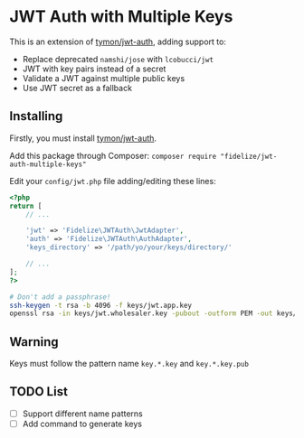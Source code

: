 # JWT Auth with Multiple Keys

This is an extension of [tymon/jwt-auth](https://github.com/tymondesigns/jwt-auth),
adding support to:

* Replace deprecated `namshi/jose` with `lcobucci/jwt`
* JWT with key pairs instead of a secret
* Validate a JWT against multiple public keys
* Use JWT secret as a fallback

## Installing

Firstly, you must install [tymon/jwt-auth](https://github.com/tymondesigns/jwt-auth).

Add this package through Composer: `composer require "fidelize/jwt-auth-multiple-keys"`

Edit your `config/jwt.php` file adding/editing these lines:

```php
<?php
return [
    // ...

    'jwt' => 'Fidelize\JWTAuth\JwtAdapter',
    'auth' => 'Fidelize\JWTAuth\AuthAdapter',
    'keys_directory' => '/path/yo/your/keys/directory/'

    // ...
];
?>
```

```bash
# Don't add a passphrase!
ssh-keygen -t rsa -b 4096 -f keys/jwt.app.key
openssl rsa -in keys/jwt.wholesaler.key -pubout -outform PEM -out keys/jwt.app.key.pub
```

## Warning

Keys must follow the pattern name `key.*.key` and `key.*.key.pub`

## TODO List

* [ ] Support different name patterns
* [ ] Add command to generate keys
